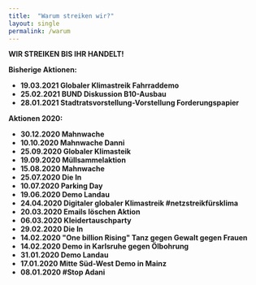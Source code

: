 ```yaml
---
title:  "Warum streiken wir?"
layout: single
permalink: /warum
---
```


<b>WIR STREIKEN BIS IHR HANDELT!<b>

Bisherige Aktionen:
- 19.03.2021 Globaler Klimastreik Fahrraddemo
- 25.02.2021 BUND Diskussion B10-Ausbau
- 28.01.2021 Stadtratsvorstellung-Vorstellung Forderungspapier

Aktionen 2020:
- 30.12.2020 Mahnwache 
- 10.10.2020 Mahnwache Danni
- 25.09.2020 Globaler Klimasteik
- 19.09.2020 Müllsammelaktion 
- 15.08.2020 Mahnwache 
- 25.07.2020 Die In
- 10.07.2020 Parking Day
- 19.06.2020 Demo Landau
- 24.04.2020 Digitaler globaler Klimastreik #netzstreikfürsklima
- 20.03.2020 Emails löschen Aktion
- 06.03.2020 Kleidertauschparty
- 29.02.2020 Die In
- 14.02.2020 "One billion Rising" Tanz gegen Gewalt gegen Frauen
- 14.02.2020 Demo in Karlsruhe gegen Ölbohrung
- 31.01.2020 Demo Landau
- 17.01.2020 Mitte Süd-West Demo in Mainz
- 08.01.2020 #Stop Adani
